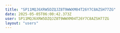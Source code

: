 ```yaml
---
title: "SP11MQJ6XRW5DZQJZ8T9WWXM04T26Y7C8AZSH77ZG"
date: 2025-05-05T06:00:42.373Z
user: SP11MQJ6XRW5DZQJZ8T9WWXM04T26Y7C8AZSH77ZG
layout: "users"
---
```

    